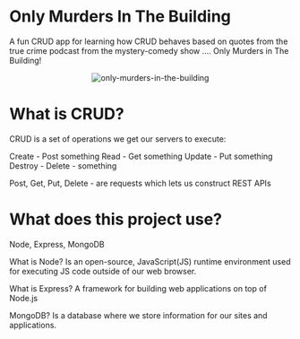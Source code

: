 # Only Murders In The Building

A fun CRUD app for learning how CRUD behaves based on quotes from the true crime podcast from the mystery-comedy show .... Only Murders in The Building!

<p align="center" width="800" height="600"><img src="https://user-images.githubusercontent.com/77818241/197258743-79020074-855f-43c3-9d6f-b625166799a1.gif" alt="only-murders-in-the-building"/></p> 

# What is CRUD?

CRUD is a set of operations we get our servers to execute:

Create - Post something
Read - Get something
Update - Put something
Destroy - Delete - something

Post, Get, Put, Delete - are requests which lets us construct REST APIs 

# What does this project use?
Node, Express, MongoDB

What is Node?
Is an open-source, JavaScript(JS) runtime environment used for executing JS code outside of our web browser.

What is Express?
A framework for building web applications on top of Node.js

MongoDB?
Is a database where we store information for our sites and applications.




